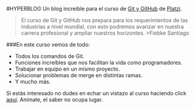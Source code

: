 #HYPERBLOG 
Un blog increíble para el curso de  [Git y GitHub](https://platzi.com/cursos/git-github/) de [Platzi](https://platzi.com/).

> El curso de Git y GitHub nos prepara para los requerimientos de las industrias a nivel mundial, con esto podremos avanzar en nuestra carrera profesional y ampliar nuestros horizontes.
								>Fiebke Santiago

###En este curso vemos de todo:
* Todos los comandos de Git.
* Funciones increíbles que nos facilitan la vida como programadores.
* Trabajar en equipo en un mismo proyecto.
* Solucionar problemas de merge en distintas ramas.
* Y mucho más.

Si estás interesado no dudes en echar un vistazo al curso haciendo click [aquí](https://platzi.com/cursos/git-github/). Anímate, el saber no ocupa lugar.